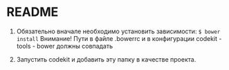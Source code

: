 # README #

1.  Обязательно вначале необходимо установить зависимости:
`$ bower install`
Внимание! Пути в файле .bowerrc и в конфигурации codekit - tools - bower должны совпадать

2.  Запустить codekit и добавить эту папку в качестве проекта.
